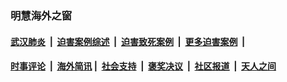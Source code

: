 
### 明慧海外之窗

####  [武汉肺炎](indexes/365.md?t=07121101) &nbsp;|&nbsp;  [迫害案例综述](indexes/328.md?t=07121101) &nbsp;|&nbsp; [迫害致死案例](indexes/277.md?t=07121101)  &nbsp;|&nbsp; [更多迫害案例](indexes/81.md?t=07121101)  &nbsp;|&nbsp; 
####  [时事评论](indexes/19.md?t=07121101) &nbsp;|&nbsp; [海外简讯](indexes/245.md?t=07121101)&nbsp;|&nbsp;  [社会支持](indexes/140.md?t=07121101) &nbsp;|&nbsp; [褒奖决议](indexes/282.md?t=07121101) &nbsp;|&nbsp; [社区报道](indexes/91.md?t=07121101)  &nbsp;|&nbsp; [天人之间](indexes/78.md?t=07121101) 

